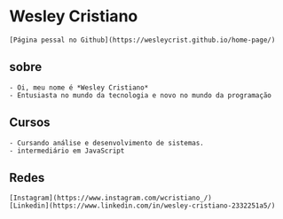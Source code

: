 # Wesley Cristiano

    [Página pessal no Github](https://wesleycrist.github.io/home-page/)

## sobre

    - Oi, meu nome é *Wesley Cristiano*
    - Entusiasta no mundo da tecnologia e novo no mundo da programação

## Cursos

    - Cursando análise e desenvolvimento de sistemas.
    - intermediário em JavaScript

## Redes

    [Instagram](https://www.instagram.com/wcristiano_/)
    [Linkedin](https://www.linkedin.com/in/wesley-cristiano-2332251a5/)

